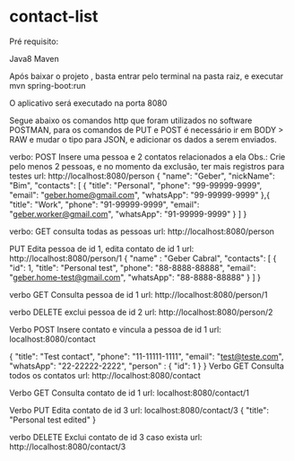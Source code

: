 # contact-list

Pré requisito:

Java8
Maven

Após baixar o projeto , basta entrar pelo terminal na pasta raiz, e executar mvn spring-boot:run

O aplicativo será executado na porta 8080

Segue abaixo os comandos http que foram utilizados no software POSTMAN, para os comandos de PUT e POST é necessário ir em BODY > RAW e mudar o tipo para JSON, e adicionar 
os dados a serem enviados.

verbo: POST 
Insere uma pessoa e 2 contatos relacionados a ela
Obs.: Crie pelo menos 2 pessoas, e no momento da exclusão, ter mais registros para testes
url: http://localhost:8080/person
{
    "name": "Geber",
    "nickName": "Bim",
    "contacts": [
        {
            "title": "Personal",
	        "phone": "99-99999-9999",
	        "email": "geber.home@gmail.com",
	        "whatsApp": "99-99999-9999"
        },{
            "title": "Work",
             "phone": "91-99999-9999",
	        "email": "geber.worker@gmail.com",
	        "whatsApp": "91-99999-9999"
        }
    ]
}
    
verbo: GET 
consulta todas as pessoas
url: http://localhost:8080/person

PUT
Edita pessoa de id 1, edita contato de id 1
url: http://localhost:8080/person/1
{
    "name" : "Geber Cabral",
    "contacts": [
     {
                "id": 1,
                "title": "Personal test",
                "phone": "88-8888-88888",
                "email": "geber.home-test@gmail.com",
                "whatsApp": "88-8888-88888"
            }
    ]
}

verbo GET
Consulta pessoa de id 1
url: http://localhost:8080/person/1

verbo DELETE
exclui pessoa de id 2 
url: http://localhost:8080/person/2

Verbo POST
Insere contato e vincula a pessoa de id 1
url: localhost:8080/contact

{
    "title": "Test contact",
    "phone": "11-11111-1111",
    "email": "test@teste.com",
    "whatsApp": "22-22222-2222",
    "person" : {
        "id": 1
    }
}
Verbo GET
Consulta todos os contatos
url: http://localhost:8080/contact

Verbo GET
Consulta contato de id 1
url: localhost:8080/contact/1

Verbo PUT
Edita contato de id 3
url: localhost:8080/contact/3
{
    "title": "Personal test edited"
}

verbo DELETE
Exclui contato de id 3 caso exista
url: http://localhost:8080/contact/3


